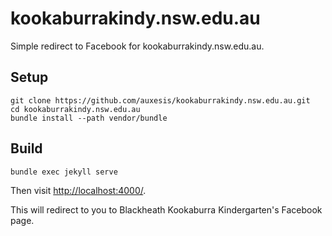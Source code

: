 # kookaburrakindy.nsw.edu.au

Simple redirect to Facebook for kookaburrakindy.nsw.edu.au.

## Setup

```
git clone https://github.com/auxesis/kookaburrakindy.nsw.edu.au.git
cd kookaburrakindy.nsw.edu.au
bundle install --path vendor/bundle
```

## Build

```
bundle exec jekyll serve
```

Then visit [http://localhost:4000/](http://localhost:4000/).

This will redirect to you to Blackheath Kookaburra Kindergarten's Facebook page.
